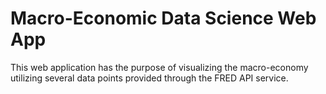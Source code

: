 # Macro-Economic Data Science Web App

This web application has the purpose of visualizing the macro-economy utilizing several data points provided through the FRED API service.

